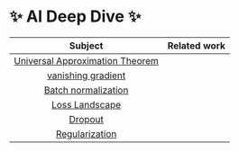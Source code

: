 # :sparkles: AI Deep Dive :sparkles:

|                                                             Subject                                                              | Related work |
| :------------------------------------------------------------------------------------------------------------------------------: | :----------: |
| [Universal Approximation Theorem](https://github.com/Chaewon-Leee/TIL/tree/main/DL/AI_Deep_Dive/Universal_Approximation_Theorem) |              |
|              [vanishing gradient](https://github.com/Chaewon-Leee/TIL/tree/main/DL/AI_Deep_Dive/vanishing_gradient)              |              |
|             [Batch normalization](https://github.com/Chaewon-Leee/TIL/tree/main/DL/AI_Deep_Dive/Batch_normalization)             |              |
|                  [Loss Landscape](https://github.com/Chaewon-Leee/TIL/tree/main/DL/AI_Deep_Dive/Loss_Landscape)                  |              |
|                         [Dropout](https://github.com/Chaewon-Leee/TIL/tree/main/DL/AI_Deep_Dive/Dropout)                         |              |
|                  [Regularization](https://github.com/Chaewon-Leee/TIL/tree/main/DL/AI_Deep_Dive/Regularization)                  |              |

